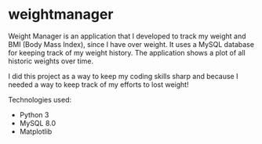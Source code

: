 # weightmanager
Weight Manager is an application that I developed to track my weight and BMI (Body Mass Index), since I have over weight. It uses a MySQL database for keeping track of my weight history. The application shows a plot of all historic weights over time.

I did this project as a way to keep my coding skills sharp and because I needed a way to keep track of my efforts to lost weight!

Technologies used:
* Python 3
* MySQL 8.0
* Matplotlib
